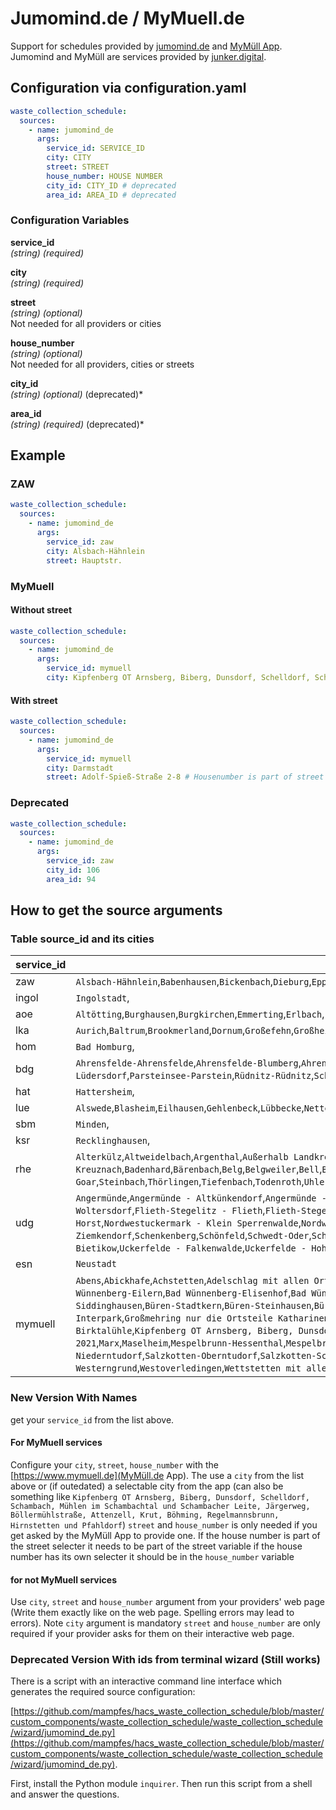 # Jumomind.de / MyMuell.de

Support for schedules provided by [jumomind.de](https://jumomind.de/) and [MyMüll App](https://www.mymuell.de). Jumomind and MyMüll are services provided by [junker.digital](https://junker.digital/).

## Configuration via configuration.yaml

```yaml
waste_collection_schedule:
  sources:
    - name: jumomind_de
      args:
        service_id: SERVICE_ID
        city: CITY
        street: STREET
        house_number: HOUSE NUMBER
        city_id: CITY_ID # deprecated
        area_id: AREA_ID # deprecated
```

### Configuration Variables

**service_id**  
*(string) (required)*

**city**  
*(string) (required)*

**street**  
*(string) (optional)*  
Not needed for all providers or cities

**house_number**  
*(string) (optional)*  
Not needed for all providers, cities or streets

**city_id**  
*(string) (optional)* (deprecated)*

**area_id**  
*(string) (required)* (deprecated)*

## Example

### ZAW

```yaml
waste_collection_schedule:
  sources:
    - name: jumomind_de
      args:
        service_id: zaw
        city: Alsbach-Hähnlein
        street: Hauptstr.
```

### MyMuell

#### Without street

```yaml
waste_collection_schedule:
  sources:
    - name: jumomind_de
      args:
        service_id: mymuell
        city: Kipfenberg OT Arnsberg, Biberg, Dunsdorf, Schelldorf, Schambach, Mühlen im Schambachtal und Schambacher Leite, Järgerweg, Böllermühlstraße, Attenzell, Krut, Böhming, Regelmannsbrunn, Hirnstetten und Pfahldorf
```

#### With street

```yaml
waste_collection_schedule:
  sources:
    - name: jumomind_de
      args:
        service_id: mymuell
        city: Darmstadt
        street: Adolf-Spieß-Straße 2-8 # Housenumber is part of street so it is not in house_number
```

### Deprecated

```yaml
waste_collection_schedule:
  sources:
    - name: jumomind_de
      args:
        service_id: zaw
        city_id: 106
        area_id: 94
```

## How to get the source arguments

### Table source_id and its cities

|service_id|cities|
|---|---|
|zaw|`Alsbach-Hähnlein`,`Babenhausen`,`Bickenbach`,`Dieburg`,`Eppertshausen`,`Erzhausen`,`Fischbachtal`,`Griesheim`,`Groß-Bieberau`,`Groß-Umstadt`,`Groß-Zimmern`,`Messel`,`Modautal`,`Mühltal`,`Münster`,`Ober-Ramstadt`,`Otzberg`,`Pfungstadt`,`Reinheim`,`Roßdorf`,`Schaafheim`,`Seeheim-Jugenheim`,`Weiterstadt`,|
|ingol|`Ingolstadt`,|
|aoe|`Altötting`,`Burghausen`,`Burgkirchen`,`Emmerting`,`Erlbach`,`Feichten`,`Garching`,`Haiming`,`Halsbach`,`Kastl`,`Kirchweidach`,`Marktl`,`Mehring`,`Neuötting`,`Perach`,`Pleiskirchen`,`Reischach`,`Stammham`,`Teising`,`Töging am Inn`,`Tüßling`,`Tyrlaching`,`Unterneukirchen`,`Winhöring`,|
|lka|`Aurich`,`Baltrum`,`Brookmerland`,`Dornum`,`Großefehn`,`Großheide`,`Hage`,`Hinte`,`Ihlow`,`Juist`,`Krummhörn`,`Norden`,`Norderney`,`Südbrookmerland`,`Wiesmoor`,|
|hom|`Bad Homburg`,|
|bdg|`Ahrensfelde-Ahrensfelde`,`Ahrensfelde-Blumberg`,`Ahrensfelde-Eiche`,`Ahrensfelde-Lindenberg`,`Ahrensfelde-Mehrow`,`Althüttendorf-Althüttendorf`,`Althüttendorf-Neugrimnitz`,`Bernau bei Berlin-Bernau bei Berlin`,`Bernau bei Berlin-Birkenhöhe`,`Bernau bei Berlin-Birkholz`,`Bernau bei Berlin-Birkholzaue`,`Bernau bei Berlin-Börnicke`,`Bernau bei Berlin-Ladeburg`,`Bernau bei Berlin-Lobetal`,`Bernau bei Berlin-Schönow`,`Bernau bei Berlin-Waldfrieden`,`Bernau bei Berlin-Waldsiedlung`,`Biesenthal-Biesenthal`,`Biesenthal-Danewitz`,`Breydin-Trampe`,`Breydin-Tuchen-Klobbicke`,`Britz-Britz`,`Chorin-Brodowin`,`Chorin-Chorin`,`Chorin-Golzow`,`Chorin-Neuehütte`,`Chorin-Sandkrug`,`Chorin-Senftenhütte`,`Chorin-Serwest`,`Eberswalde-Eberswalde`,`Eberswalde-Sommerfelde`,`Eberswalde-Sommerfelde-Ausbau`,`Eberswalde-Spechthausen`,`Eberswalde-Tornow`,`Friedrichswalde-Friedrichswalde`,`Friedrichswalde-Parlow-Glambeck`,`Hohenfinow-Hohenfinow`,`Joachimsthal-Joachimsthal`,`Liepe-Liepe`,`Lunow-Stolzenhagen-Lunow`,`Lunow-Stolzenhagen-Stolzenhagen`,`Marienwerder-Marienwerder`,`Marienwerder-Ruhlsdorf`,`Marienwerder-Sophienstädt`,`Melchow-Melchow`,`Melchow-Schönholz`,`Niederfinow-Niederfinow`,`Oderberg-Oderberg`,`Panketal-Schwanebeck`,`Panketal-Zepernick`,`Parsteinsee-Lüdersdorf`,`Parsteinsee-Parstein`,`Rüdnitz-Rüdnitz`,`Schorfheide-Altenhof`,`Schorfheide-Böhmerheide`,`Schorfheide-Eichhorst`,`Schorfheide-Finowfurt`,`Schorfheide-Groß Schönebeck`,`Schorfheide-Klandorf`,`Schorfheide-Lichterfelde`,`Schorfheide-Schluft`,`Schorfheide-Werbellin`,`Sydower Fließ-Grüntal`,`Sydower Fließ-Tempelfelde`,`Wandlitz-Basdorf`,`Wandlitz-Klosterfelde`,`Wandlitz-Lanke`,`Wandlitz-Prenden`,`Wandlitz-Schönerlinde`,`Wandlitz-Schönwalde`,`Wandlitz-Stolzenhagen`,`Wandlitz-Wandlitz`,`Wandlitz-Zerpenschleuse`,`Werneuchen-Hirschfelde`,`Werneuchen-Krummensee`,`Werneuchen-Löhme`,`Werneuchen-Schönfeld`,`Werneuchen-Seefeld`,`Werneuchen-Tiefensee`,`Werneuchen-Weesow`,`Werneuchen-Werneuchen`,`Werneuchen-Willmersdorf`,`Ziethen-Groß Ziethen`,`Ziethen-Klein Ziethen`,|
|hat|`Hattersheim`,|
|lue|`Alswede`,`Blasheim`,`Eilhausen`,`Gehlenbeck`,`Lübbecke`,`Nettelstedt`,`Obermehnen`,`Stockhausen`,|
|sbm|`Minden`,|
|ksr|`Recklinghausen`,|
|rhe|`Alterkülz`,`Altweidelbach`,`Argenthal`,`Außerhalb Landkreis`,`Bacharach`,`Bad Kreuznach`,`Badenhard`,`Bärenbach`,`Belg`,`Belgweiler`,`Bell`,`Beltheim`,`Benzweiler`,`Bergenhausen`,`Beulich`,`Bickenbach`,`Biebern`,`Birkheim`,`Boppard`,`Braunshorn`,`Bubach`,`Buch`,`Büchenbeuren`,`Budenbach`,`Damscheid`,`Dichtelbach`,`Dickenschied`,`Dill`,`Dillendorf`,`Dommershausen`,`Dörth`,`Ellern`,`Emmelshausen`,`Erbach`,`Fronhofen`,`Gehlweiler`,`Gemünden`,`Gödenroth`,`Gondershausen`,`Hahn`,`Halsenbach`,`Hasselbach`,`Hausbay`,`Hecken`,`Heinzenbach`,`Henau`,`Hirschfeld`,`Hollnich`,`Holzbach`,`Horn`,`Hungenroth`,`Kappel`,`Karbach`,`Kastellaun`,`Keidelheim`,`Kirchberg`,`Kisselbach`,`Klosterkumbd`,`Kludenbach`,`Korweiler`,`Kratzenburg`,`Külz`,`Kümbdchen`,`Lahr`,`Laubach`,`Laudert`,`Laufersweiler`,`Lautzenhausen`,`Leiningen`,`Liebshausen`,`Lindenschied`,`Lingerhahn`,`Linkenbach`,`Maisborn`,`Maitzborn`,`Mastershausen`,`Mengerschied`,`Mermuth`,`Metzenhausen`,`Michelbach`,`Mörschbach`,`Mörsdorf`,`Morshausen`,`Mühlpfad`,`Mutterschied`,`Nannhausen`,`Neuerkirch`,`Ney`,`Niederburg`,`Niederkostenz`,`Niederkumbd`,`Niedersohren`,`Niedert`,`Niederweiler`,`Norath`,`Oberkostenz`,`Oberwesel`,`Ohlweiler`,`Oppertshausen`,`Perscheid`,`Pfalzfeld`,`Pleizenhausen`,`Ravengiersburg`,`Raversbeuren`,`Rayerschied`,`Reckershausen`,`Reich`,`Rheinböllen`,`Riegenroth`,`Riesweiler`,`Rödelhausen`,`Rödern`,`Rohrbach`,`Roth`,`Sargenroth`,`Schlierschied`,`Schnorbach`,`Schönborn`,`Schwall`,`Schwarzen`,`Simmern`,`Sohren`,`Sohrschied`,`Spesenroth`,`St. Goar`,`Steinbach`,`Thörlingen`,`Tiefenbach`,`Todenroth`,`Uhler`,`Unzenberg`,`Urbar`,`Utzenhain`,`Wahlbach`,`Wahlenau`,`Wiebelsheim`,`Womrath`,`Woppenroth`,`Würrich`,`Wüschheim`,`Zilshausen`,|
|udg|`Angermünde`,`Angermünde - Altkünkendorf`,`Angermünde - Biesenbrow`,`Angermünde - Bölkendorf`,`Angermünde - Bruchhagen`,`Angermünde - Crussow`,`Angermünde - Dobberzin`,`Angermünde - Frauenhagen`,`Angermünde - Friedrichsfelde`,`Angermünde - Gellmersdorf`,`Angermünde - Görlsdorf`,`Angermünde - Greiffenberg`,`Angermünde - Günterberg`,`Angermünde - Henriettenhof`,`Angermünde - Herzsprung`,`Angermünde - Kerkow`,`Angermünde - Leopoldsthal`,`Angermünde - Louisenhof`,`Angermünde - Mürow`,`Angermünde - Neuhof`,`Angermünde - Neukünkendorf`,`Angermünde - Schmargendorf`,`Angermünde - Schmiedeberg`,`Angermünde - Steinhöfel`,`Angermünde - Sternfelde`,`Angermünde - Stolpe`,`Angermünde - Welsow`,`Angermünde - Wilmersdorf`,`Angermünde - Wolletz`,`Angermünde - Zuchenberg`,`Boitzenburger Land - Berkholz`,`Boitzenburger Land - Boitzenburg`,`Boitzenburger Land - Buchenhain`,`Boitzenburger Land - Funkenhagen`,`Boitzenburger Land - Hardenbeck`,`Boitzenburger Land - Haßleben`,`Boitzenburger Land - Jakobshagen`,`Boitzenburger Land - Klaushagen`,`Boitzenburger Land - Warthe`,`Boitzenburger Land - Wichmannsdorf`,`Brüssow`,`Carmzow-Wallmow`,`Casekow`,`Casekow - Biesendahlshof`,`Casekow - Blumberg`,`Casekow - Luckow`,`Casekow - Petershagen`,`Casekow - Wartin`,`Casekow - Woltersdorf`,`Flieth-Stegelitz - Flieth`,`Flieth-Stegelitz - Stegelitz`,`Gartz (Oder)`,`Gartz (Oder) - Friedrichsthal`,`Gartz (Oder) - Geesow`,`Gartz (Oder) - Hohenreinkendorf`,`Gerswalde`,`Göritz`,`Gramzow`,`Gramzow - Lützlow`,`Gramzow - Meichow`,`Gramzow - Neu-Meichow`,`Gramzow - Polßen`,`Grünow`,`Grünow - Damme`,`Grünow - Drense`,`Grünow - Heiseshof`,`Hohenselchow-Groß Pinnow`,`Hohenselchow-Groß Pinnow - Groß Pinnow`,`Hohenselchow-Groß Pinnow - Heinrichshof`,`Hohenselchow-Groß Pinnow - Hohenselchow`,`Lychen`,`Lychen - Beenz`,`Lychen - Retzow`,`Lychen - Retzow (Kastaven)`,`Lychen - Rutenberg`,`Mescherin`,`Mescherin - Neurochlitz`,`Mescherin - Radekow`,`Mescherin - Rosow`,`Mescherin - Staffelde`,`Milmersdorf`,`Mittenwalde`,`Nordwestuckermark - Arendsee`,`Nordwestuckermark - Augustfelde`,`Nordwestuckermark - Beenz`,`Nordwestuckermark - Bülowssiege`,`Nordwestuckermark - Christianenhof`,`Nordwestuckermark - Damerow`,`Nordwestuckermark - Falkenhagen`,`Nordwestuckermark - Ferdinandshof`,`Nordwestuckermark - Ferdinandshorst`,`Nordwestuckermark - Fürstenwerder`,`Nordwestuckermark - Fürstenwerder - Fiebigershof`,`Nordwestuckermark - Gollmitz`,`Nordwestuckermark - Groß Sperrenwalde`,`Nordwestuckermark - Holzendorf`,`Nordwestuckermark - Horst`,`Nordwestuckermark - Klein Sperrenwalde`,`Nordwestuckermark - Kraatz`,`Nordwestuckermark - Kröchlendorff`,`Nordwestuckermark - Lindenhagen`,`Nordwestuckermark - Naugarten`,`Nordwestuckermark - Parmen`,`Nordwestuckermark - Raakow`,`Nordwestuckermark - Rittgarten`,`Nordwestuckermark - Röpersdorf`,`Nordwestuckermark - Schapow`,`Nordwestuckermark - Schmachtenhagen`,`Nordwestuckermark - Schönermark`,`Nordwestuckermark - Schulzenhof`,`Nordwestuckermark - Sternhagen`,`Nordwestuckermark - Warbende`,`Nordwestuckermark - Weggun`,`Nordwestuckermark - Wilhelmshayn`,`Nordwestuckermark - Wilhelmshof`,`Nordwestuckermark - Wittstock`,`Nordwestuckermark - Zernikow`,`Nordwestuckermark - Zollchow`,`Oberuckersee - Blankenburg`,`Oberuckersee - Potzlow`,`Oberuckersee - Seehausen`,`Oberuckersee - Strehlow`,`Oberuckersee - Warnitz`,`Oberuckersee - Warnitz - Grünheide`,`Oberuckersee - Warnitz - Melzow`,`Oberuckersee - Warnitz - Neuhof`,`Pinnow`,`Prenzlau`,`Prenzlau - Alexanderhof`,`Prenzlau - Basedow`,`Prenzlau - Blindow`,`Prenzlau - Dauer`,`Prenzlau - Dedelow`,`Prenzlau - Güstow`,`Prenzlau - Klinkow`,`Prenzlau - Mühlhof`,`Prenzlau - Schönwerder`,`Prenzlau - Seelübbe`,`Randowtal - Eickstedt`,`Randowtal - Schmölln`,`Randowtal - Ziemkendorf`,`Schenkenberg`,`Schönfeld`,`Schwedt-Oder`,`Schwedt-Oder - Alt-Galow`,`Schwedt-Oder - Berkholz`,`Schwedt-Oder - Blumenhagen`,`Schwedt-Oder - Briest`,`Schwedt-Oder - Criewen`,`Schwedt-Oder - Felchow`,`Schwedt-Oder - Flemsdorf`,`Schwedt-Oder - Gatow`,`Schwedt-Oder - Grünow`,`Schwedt-Oder - Heinersdorf`,`Schwedt-Oder - Hohenfelde`,`Schwedt-Oder - Jamikow`,`Schwedt-Oder - Kummerow`,`Schwedt-Oder - Kunow`,`Schwedt-Oder - Landin`,`Schwedt-Oder - Meyenburg`,`Schwedt-Oder - Neu-Galow`,`Schwedt-Oder - Passow`,`Schwedt-Oder - Schöneberg`,`Schwedt-Oder - Schönermark`,`Schwedt-Oder - Schönow`,`Schwedt-Oder - Stendell`,`Schwedt-Oder - Stützkow`,`Schwedt-Oder - Vierraden`,`Schwedt-Oder - Wendemark`,`Schwedt-Oder - Zützen`,`Tantow`,`Tantow - Damitzow`,`Tantow - Schönfeld`,`Temmen-Ringenwalde - Ringenwalde`,`Temmen-Ringenwalde - Temmen`,`Templin`,`Templin - Ahrensdorf`,`Templin - Beutel`,`Templin - Densow`,`Templin - Gandenitz`,`Templin - Gollin`,`Templin - Groß Dölln`,`Templin - Grunewald`,`Templin - Hammelspring`,`Templin - Herzfelde`,`Templin - Hindenburg`,`Templin - Klosterwalde`,`Templin - Knehden`,`Templin - Netzow`,`Templin - Petznick`,`Templin - Röddelin`,`Templin - Storkow`,`Templin - Vietmannsdorf`,`Uckerfelde - Bertikow`,`Uckerfelde - Bietikow`,`Uckerfelde - Falkenwalde`,`Uckerfelde - Hohengüstow`,`Uckerland`,`Uckerland - Lübbenow`,`Uckerland - Wolfshagen`,`Zichow`,`Zichow - Fredersdorf`,`Zichow - Golm`,|
|esn|`Neustadt`|
|mymuell|`Abens`,`Abickhafe`,`Achstetten`,`Adelschlag mit allen Ortsteilen`,`Alleshausen`,`Allmannsweiler`,`Altenbeken-Altenbeken`,`Altenbeken-Buke`,`Altenbeken-Schwaney`,`Altfunnixsiel`,`Altharlingersiel`,`Altheim`,`Altmannstein Mini Fahrzeug Altmannstein`,`Altmannstein Mini Fahrzeug für Neuenhinzenhausen, Unter der Linde und Am Bachl`,`Altmannstein Mini Fahrzeug für Sandersdorf Am Muehlberg und Wierlweg`,`Altmannstein mit Biber, Gärtnerei Wächter, Kollerhof, Landerhof, Mendorf, Pondorf, Racklhof, Steinsdorf, Stenzenhof, Viehhausen, Weiherhof`,`Altmannstein nur Althexenagger, Berghausen, Bruckhof, Dollnhof, Hagenhill, Hanfstinglmühle, Hexenagger, Hutzlmühle, Laimerstadt, Leistmühle, Neuenhinzenhausen, Neumühle, Neuses, Ottersdorf, Ried, Schafshill, Schwabstetten, Solle`,`Altmannstein nur Breitenhill, Megmannsdorf, Sandersdorf, Schamhaupten, Winden`,`Altmannstein Sondertour kleines Fahrzeug`,`Alzenau-Albstadt`,`Alzenau-Alzenau`,`Alzenau-Hörstein`,`Alzenau-Kälberau`,`Alzenau-Michelbach`,`Alzenau-Wasserlos`,`Angelsburg`,`Ardorf`,`Aschaffenburg`,`Asel`,`Attenweiler`,`Bad Arolsen`,`Bad Bentheim - 2021`,`Bad Buchau`,`Bad Driburg - 2021`,`Bad Lippspringe`,`Bad Schussenried`,`Bad Wünnenberg - Kernstadt`,`Bad Wünnenberg-Bleiwäsche`,`Bad Wünnenberg-Eilern`,`Bad Wünnenberg-Elisenhof`,`Bad Wünnenberg-Friedrichsgrund`,`Bad Wünnenberg-Fürstenberg`,`Bad Wünnenberg-Haaren`,`Bad Wünnenberg-Helmern`,`Bad Wünnenberg-Leiberg`,`Beilngries - Stadtteile Biberbach, Hirschberg, Kaldorf, Litterzhofen, Wiesenhofen, Gfösselthal, Oberndorf, Kevenhuell, Amtmannsdorf, Eglofsdorf, Kottingwförth, Leising, Paulushofen, Aschbuch, Grampersdorf, Irfersdorf, Neuzell,`,`Beilngries Mini Fahrzeug - Nur Bühlkirchenweg`,`Beilngries OT Arnbuch, Kirchbuch, Wolfsbuch`,`Beilngries Stadtgebiet`,`Bensersiel`,`Bentstreek`,`Berdum`,`Berkheim`,`Bessenbach-Keilberg`,`Bessenbach-Oberbessenbach`,`Bessenbach-Steiger`,`Bessenbach-Straßbessenbach`,`Betzenweiler`,`Beverungen`,`Biberach`,`Biberach-Mettenberg`,`Biberach-Rindenmoos`,`Biberach-Ringschnait`,`Biberach-Rißegg`,`Biberach-Stafflangen`,`Biberach-Winterreute`,`Blankenbach`,`Blaustein`,`Blersum`,`Blomberg`,`Bockhorn`,`Böhmfeld mit allen Ortsteilen`,`Borchen-Alfen`,`Borchen-Dörenhagen`,`Borchen-Etteln`,`Borchen-Kirchborchen`,`Borchen-Nordborchen`,`Borchen-Schloß Hamborn`,`Borgentreich - 2021`,`Borkum`,`Brakel - 2021`,`Bunde`,`Büren-Ahden`,`Büren-Barkhausen`,`Büren-Brenken`,`Büren-Eickhoff`,`Büren-Harth`,`Büren-Hegensdorf`,`Büren-Hegensdorf-Keddinghausen`,`Büren-Siddinghausen`,`Büren-Stadtkern`,`Büren-Steinhausen`,`Büren-Weiberg`,`Büren-Weine`,`Büren-Wewelsburg`,`Burgrieden`,`Burhafe`,`Buttforde`,`Buxheim mit allen Ortsteilen`,`Carolinensiel`,`Dammbach-Dammbach`,`Dammbach-Krausenbach`,`Dammbach-Wintersbach`,`Darmstadt`,`Delbrück - östl Kaunitz`,`Delbrück - west Kaunitz`,`Delbrück-Anreppen`,`Delbrück-Bentfeld`,`Delbrück-Boke`,`Delbrück-Hagen`,`Delbrück-Heddinghausen`,`Delbrück-Lippling`,`Delbrück-Ostenland`,`Delbrück-Schöning`,`Delbrück-Steinhorst`,`Delbrück-Westenholz`,`Denkendorf mit allen Ortsteilen`,`Dettingen`,`Dollnstein mit allen Ortsteilen`,`Dose`,`Dunum`,`Dürmentingen`,`Dürnau`,`Eberhardzell`,`Eggelingen`,`Egweil mit allen Ortsteilen`,`Eichstätt OT Buchenhuell, Landershofen, Seidlkreuz, Wasserzell, Wintershof`,`Eichstätt Stadtgebiet`,`Eitensheim mit allen Ortsteilen`,`Emlichheim - 2021`,`Erkrath`,`Erlenmoos`,`Erolzheim`,`Ertingen`,`Esens Ost`,`Esens West`,`Etzel`,`Eversmeer`,`Flensburg`,`Friedeburg`,`Friedeburg-Hesel`,`Fulkum`,`Funnix`,`Gaimersheim Hauptort`,`Gaimersheim OT Lippertshofen, Rackertshofen, Reisberg, Brunnbuck`,`Geiselbach-Geiselbach`,`Geiselbach-Omersbach`,`Glattbach`,`Goldbach-Goldbach`,`Goldbach-Unterafferbach`,`Großkrotzenburg`,`Großmehring - Hauptort mit Kleinmehring und Abdeckerei`,`Großmehring Kösching Interpark`,`Großmehring nur die Ortsteile Katharinenberg, Demling, Pettling, Theißing, Tholbath, Straßhausen, Erlachhof und Interpark komplett und Muehlen`,`Großostheim-Großostheim`,`Großostheim-Pflaumheim`,`Großostheim-Ringheim`,`Großostheim-Sonneck`,`Großostheim-Wenigumstadt`,`Gutenzell-Hürbel`,`Haan`,`Haibach-Dörrmorsbach`,`Haibach-Grünmorsbach`,`Haibach-Haibach`,`Hainburg`,`Heigenbrücken-Heigenbrücken`,`Heigenbrücken-Jakobsthal`,`Heiligenhaus`,`Heimbuchenthal`,`Heinrichsthal`,`Hepberg Mini Fahrzeug für Schloßgasse`,`Hepberg mit allen Ortsteilen`,`Hesel`,`Hilden`,`Hitzhofen mit allen Ortsteilen`,`Hochdorf`,`Hoheesche`,`Holtgast Nord`,`Holtgast Süd`,`Horsten`,`Hösbach-Bahnhof`,`Hösbach-Feldkahl`,`Hösbach-Hösbach`,`Hösbach-Rottenberg`,`Hösbach-Schmerlenbach`,`Hösbach-Wenighösbach`,`Hösbach-Winzenhohl`,`Hovel`,`Hövelhof`,`Höxter - 2021`,`Ingoldingen`,`Jemgum`,`Jever`,`Johannesberg-Breunsberg`,`Johannesberg-Johannesberg`,`Johannesberg-Oberafferbach`,`Johannesberg-Rückersbach`,`Johannesberg-Steinbach`,`Johannesberg-Sternberg`,`Jümme`,`Kahl-Heide`,`Kahl-Kahl`,`Kamp-Lintfort`,`Kanzach`,`Karlstein-Dettingen`,`Karlstein-Großwelzheim`,`Kinding mit allen Ortsteilen`,`Kipfenberg Hauptort mit den OT Buch, Groesdorf, Irlahuell, Kemathen, Oberemmendorf, Burgstraße Birktalühle`,`Kipfenberg OT Arnsberg, Biberg, Dunsdorf, Schelldorf, Schambach, Mühlen im Schambachtal und Schambacher Leite, Järgerweg, Böllermühlstraße, Attenzell, Krut, Böhming, Regelmannsbrunn, Hirnstetten und Pfahldorf `,`Kirchberg`,`Kirchdorf`,`Kleinkahl-Edelbach`,`Kleinkahl-Großkahl`,`Kleinkahl-Großlaudenbach`,`Kleinkahl-Kleinkahl`,`Kleinkahl-Kleinlaudenbach`,`Kleinostheim`,`Kösching Hauptort Kösching mit Desching, Badermühle, Stoll- und Blaumühle, Dürrnhof und Gradhof`,`Kösching nur die Ortsteile Kasing, Canisiushof, Gut Hellmansberg, Bettbrunn`,`Krombach`,`Langenau`,`Langenenslingen`,`Langenfeld`,`Laufach-Frohnhofen`,`Laufach-Hain`,`Laufach-Laufach`,`Laupheim`,`Laupheim-Baustetten`,`Laupheim-Bihlafingen`,`Laupheim-Obersulmetingen`,`Laupheim-Untersulmetingen`,`Leer`,`Leerhafe`,`Lenting mit allen Ortsteilen ohne Deschinger Siedlung`,`Lenting nur Deschinger Siedlung`,`Lichtenau-Asseln`,`Lichtenau-Atteln`,`Lichtenau-Blankenrode`,`Lichtenau-Dalheim`,`Lichtenau-Ebbinghausen`,`Lichtenau-Grundsteinheim`,`Lichtenau-Hakenberg`,`Lichtenau-Henglarn`,`Lichtenau-Herbram`,`Lichtenau-Herbram-Wald`,`Lichtenau-Holtheim`,`Lichtenau-Husen`,`Lichtenau-Iggenhausen`,`Lichtenau-Kleinenberg`,`Lichtenau-Lichtenau`,`Mainaschaff`,`Marienmünster - 2021`,`Marx`,`Maselheim`,`Mespelbrunn-Hessenthal`,`Mespelbrunn-Mespelbrunn`,`Mettmann`,`Mietingen`,`Mindelstetten mit allen Ortsteilen`,`Mittelbiberach`,`Mömbris-Angelsberg`,`Mömbris-Brücken`,`Mömbris-Daxberg`,`Mömbris-Dörnsteinbach`,`Mömbris-Gunzenbach`,`Mömbris-Heimbach`,`Mömbris-Hemsbach`,`Mömbris-Hohl`,`Mömbris-Kaltenberg`,`Mömbris-Königshofen`,`Mömbris-Mensengesäß`,`Mömbris-Molkenberg`,`Mömbris-Mömbris`,`Mömbris-Niedersteinbach`,`Mömbris-Rappach`,`Mömbris-Reichenbach`,`Mömbris-Rothengrund`,`Mömbris-Schimborn`,`Mömbris-Strötzbach`,`Moormerland`,`Moorweg`,`Moosburg`,`Mörnsheim mit allen Ortsteilen`,`Mühlheim`,`Mühlheim am Main`,`Musterstadt`,`Nassenfels mit allen Ortsteilen`,`Nenndorf Nord`,`Nenndorf Süd`,`Neuenhaus - 2021`,`Neuharlingersiel`,`Neuhausen`,`Neumünster`,`Neuschoo`,`Nieheim - 2021`,`Nordhorn - 2021`,`Oberdolling mit allen Ortsteilen`,`Ochsenhausen`,`Ochtersum`,`Oggelshausen`,`Ostrhauderfehn`,`Paderborn`,`Pförring mit allen Ortsteilen`,`Pollenfeld mit allen Ortsteilen`,`Ratingen`,`Reepsholt`,`Rhauderfehn`,`Riedlingen`,`Rot an der Rot`,`Rothenbuch`,`Sailauf-Eichenberg`,`Sailauf-Sailauf`,`Sailauf-Weyberhöfe`,`Salzgitter`,`Salzkotten nördlich und südlich der B1 und östlich der Heder`,`Salzkotten südlich der B1 und westlich der Heder`,`Salzkotten-Mantinghausen`,`Salzkotten-Niederntudorf`,`Salzkotten-Oberntudorf`,`Salzkotten-Scharmede`,`Salzkotten-Schwelle`,`Salzkotten-Thüle`,`Salzkotten-Upsprunge`,`Salzkotten-Verlar`,`Salzkotten-Verne`,`Sande`,`Schemmerhofen`,`Schernfeld mit allen Ortsteilen`,`Schmitten im Taunus`,`Schöllkrippen-Hofstädten`,`Schöllkrippen-Schneppenbach`,`Schöllkrippen-Schöllkrippen`,`Schöneck-Büdesheim`,`Schöneck-Kilianstädten`,`Schöneck-Oberdorfelden`,`Schortens`,`Schüttorf - 2021`,`Schweindorf`,`Schwendi`,`Seekirch`,`Seligenstadt-Froschhausen`,`Seligenstadt-Klein-Welzheim`,`Seligenstadt-Seligenstadt`,`Sommerkahl-Sommerkahl`,`Sommerkahl-Vormwald`,`Springfield`,`Stammham mit allen Ortsteilen`,`Stedesdorf`,`Steinhausen an der Rottum`,`Steinheim - 2021`,`Stockstadt am Main`,`Tannheim`,`Tiefenbach`,`Titting mit allen Ortsteilen`,`Uelsen - 2021`,`Ulm`,`Ummendorf`,`Unlingen`,`Uplengen`,`Usingen`,`Utarp`,`Uttel`,`Uttenweiler`,`Varel`,`Velbert - Kooperation beendet`,`Vöhringen`,`Volkmarsen`,`Wain`,`Waldaschaff`,`Walting mit allen Ortsteilen`,`Wangerland`,`Wangerooge`,`Warburg - 2021`,`Warthausen`,`Weener`,`Wegberg`,`Weibersbrunn-Rohrbrunn`,`Weibersbrunn-Weibersbrunn`,`Wellheim mit allen Ortsteilen`,`Werdum`,`Westerholt Nord`,`Westerholt Süd`,`Westerngrund-Huckelheim`,`Westerngrund-Oberwestern`,`Westerngrund-Unterwestern`,`Westerngrund-Westerngrund`,`Westoverledingen`,`Wettstetten mit allen Ortsteilen`,`Wiesede`,`Wiesedermeer`,`Wiesen`,`Wietmarschen - 2021`,`Wilhelmshaven`,`Willebadessen - 2021`,`Willen`,`Willmsfeld`,`Wittmund Ost`,`Wittmund Süd`,`Wittmund West`,`Wülfrath`,`xyz`,`Zetel`,`Zum Wagner`,`zz`,|

### New Version With Names

get your `service_id` from the list above.

#### For MyMuell services

Configure your `city`, `street`, `house_number` with the [https://www.mymuell.de](MyMüll.de App). The use a `city` from the list above or (if outedated) a selectable city from the app (can also be something like `Kipfenberg OT Arnsberg, Biberg, Dunsdorf, Schelldorf, Schambach, Mühlen im Schambachtal und Schambacher Leite, Järgerweg, Böllermühlstraße, Attenzell, Krut, Böhming, Regelmannsbrunn, Hirnstetten und Pfahldorf`) `street` and `house_number` is only needed if you get asked by the MyMüll App to provide one. If the house number is part of the street selecter it needs to be part of the street variable if the house number has its own selecter it should be in the `house_number` variable

#### for not MyMuell services

Use `city`, `street` and `house_number` argument from your providers' web page (Write them exactly like on the web page. Spelling errors may lead to errors). Note `city` argument is mandatory `street` and `house_number` are only required if your provider asks for them on their interactive web page.

### Deprecated Version With ids from terminal wizard (Still works)

There is a script with an interactive command line interface which generates the required source configuration:

[https://github.com/mampfes/hacs_waste_collection_schedule/blob/master/custom_components/waste_collection_schedule/waste_collection_schedule/wizard/jumomind_de.py](https://github.com/mampfes/hacs_waste_collection_schedule/blob/master/custom_components/waste_collection_schedule/waste_collection_schedule/wizard/jumomind_de.py).

First, install the Python module `inquirer`. Then run this script from a shell and answer the questions.

